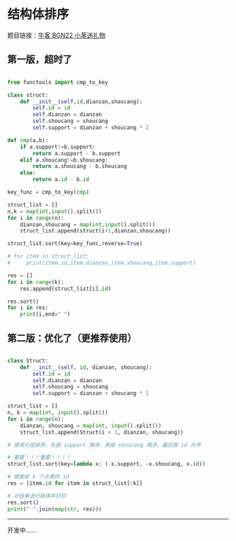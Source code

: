 # 结构体排序
题目链接：[牛客 BGN22 小苯送礼物](https://www.nowcoder.com/practice/466e02d2177845589ab5fa5decc2857f?tpId=385&tags=&title=&difficulty=0&judgeStatus=0&rp=0&sourceUrl=%2Fexam%2Foj%3Fpage%3D1%26tab%3D%25E7%25AE%2597%25E6%25B3%2595%25E7%25AF%2587%26topicId%3D385)
## 第一版，超时了
```python

from functools import cmp_to_key

class struct:
    def __init__(self,id,dianzan,shoucang):
        self.id = id
        self.dianzan = dianzan
        self.shoucang = shoucang
        self.support = dianzan + shoucang * 2

def cmp(a,b):
    if a.support!=b.support:
        return a.support - b.support
    elif a.shoucang!=b.shoucang:
        return a.shoucang - b.shoucang
    else:
        return a.id - b.id

key_func = cmp_to_key(cmp)

struct_list = []
n,k = map(int,input().split())
for i in range(n):
    dianzan,shoucang = map(int,input().split())
    struct_list.append(struct(i+1,dianzan,shoucang))

struct_list.sort(key=key_func,reverse=True)

# for item in struct_list:
#     print(item.id,item.dianzan,item.shoucang,item.support)

res = []
for i in range(k):
    res.append(struct_list[i].id)

res.sort()
for i in res:
    print(i,end=" ")
```
## 第二版：优化了（更推荐使用）
```python

class Struct:
    def __init__(self, id, dianzan, shoucang):
        self.id = id
        self.dianzan = dianzan
        self.shoucang = shoucang
        self.support = dianzan + shoucang * 2

struct_list = []
n, k = map(int, input().split())
for i in range(n):
    dianzan, shoucang = map(int, input().split())
    struct_list.append(Struct(i + 1, dianzan, shoucang))

# 使用元组排序，先按 support 降序，再按 shoucang 降序，最后按 id 升序

# 重要！！！重要！！！！
struct_list.sort(key=lambda x: (-x.support, -x.shoucang, x.id))

# 提取前 k 个元素的 id
res = [item.id for item in struct_list[:k]]

# 对结果进行排序并打印
res.sort()
print(" ".join(map(str, res)))
```

---
开发中......